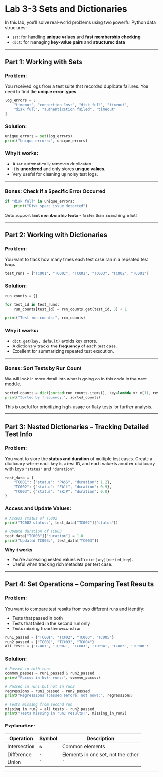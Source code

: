 # Lab 3-3 Sets and Dictionaries

In this lab, you’ll solve real-world problems using two powerful Python data structures:
- `set`: for handling **unique values** and **fast membership checking**
- `dict`: for managing **key-value pairs** and **structured data**

---

## Part 1: Working with Sets

### Problem:
You received logs from a test suite that recorded duplicate failures. You need to find the **unique error types**.

```python
log_errors = [
    "timeout", "connection lost", "disk full", "timeout",
    "disk full", "authentication failed", "timeout"
]
```

### Solution:
```python
unique_errors = set(log_errors)
print("Unique errors:", unique_errors)
```

###  Why it works:
- A `set` automatically removes duplicates.
- It is **unordered** and only stores **unique values**.
- Very useful for cleaning up noisy test logs.

---

### Bonus: Check if a Specific Error Occurred

```python
if "disk full" in unique_errors:
    print("Disk space issue detected")
```

Sets support **fast membership tests** – faster than searching a list!

---

## Part 2: Working with Dictionaries

### Problem:
You want to track how many times each test case ran in a repeated test loop.

```python
test_runs = ["TC001", "TC002", "TC001", "TC003", "TC002", "TC001"]
```

### Solution:
```python
run_counts = {}

for test_id in test_runs:
    run_counts[test_id] = run_counts.get(test_id, 0) + 1

print("Test run counts:", run_counts)
```

### Why it works:
- `dict.get(key, default)` avoids key errors.
- A dictionary tracks the **frequency** of each test case.
- Excellent for summarizing repeated test execution.

---

### Bonus: Sort Tests by Run Count

We will look in more detail into what is going on in this code in the next module.

```python
sorted_counts = dict(sorted(run_counts.items(), key=lambda x: x[1], reverse=True))
print("Sorted by frequency:", sorted_counts)
```

This is useful for prioritizing high-usage or flaky tests for further analysis.

---

## Part 3: Nested Dictionaries – Tracking Detailed Test Info

### Problem:
You want to store the **status and duration** of multiple test cases. Create a dictionary where each key is a test ID, and each value is another dictionary with keys `"status"` and `"duration"`.

```python
test_data = {
    "TC001": {"status": "PASS", "duration": 1.2},
    "TC002": {"status": "FAIL", "duration": 0.9},
    "TC003": {"status": "SKIP", "duration": 0.0}
}
```

### Access and Update Values:
```python
# Access status of TC002
print("TC002 status:", test_data["TC002"]["status"])

# Update duration of TC003
test_data["TC003"]["duration"] = 1.0
print("Updated TC003:", test_data["TC003"])
```

**Why it works**:
- You’re accessing nested values with `dict[key][nested_key]`.
- Useful when tracking rich metadata per test case.

---

## Part 4: Set Operations – Comparing Test Results

### Problem:
You want to compare test results from two different runs and identify:
- Tests that passed in both
- Tests that failed in the second run only
- Tests missing from the second run

```python
run1_passed = {"TC001", "TC002", "TC003", "TC005"}
run2_passed = {"TC002", "TC003", "TC004"}
all_tests = {"TC001", "TC002", "TC003", "TC004", "TC005", "TC006"}
```

### Solution:
```python
# Passed in both runs
common_passes = run1_passed & run2_passed
print("Passed in both runs:", common_passes)

# Passed in run1 but not in run2
regressions = run1_passed - run2_passed
print("Regressions (passed before, not now):", regressions)

# Tests missing from second run
missing_in_run2 = all_tests - run2_passed
print("Tests missing in run2 results:", missing_in_run2)
```

### Explanation:
| Operation           | Symbol | Description                              |
|---------------------|--------|------------------------------------------|
| Intersection        | `&`    | Common elements                          |
| Difference          | `-`    | Elements in one set, not the other       |
| Union               | `|`    | All unique elements from both sets       |



---